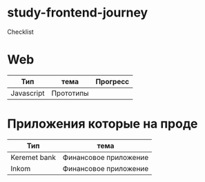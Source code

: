 # study-frontend-journey
Checklist

# Web

 Тип| тема | Прогресс
------------ | ------------- | -------------
Javascript | Прототипы  | 


# Приложения которые на проде

 Тип| тема 
------------ | ------------- 
Keremet bank | Финансовое приложение 
Inkom | Финансовое приложение 



